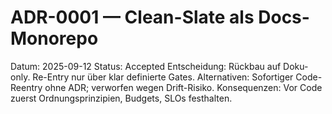 # ADR-0001 — Clean-Slate als Docs-Monorepo
Datum: 2025-09-12
Status: Accepted
Entscheidung: Rückbau auf Doku-only. Re-Entry nur über klar definierte Gates.
Alternativen: Sofortiger Code-Reentry ohne ADR; verworfen wegen Drift-Risiko.
Konsequenzen: Vor Code zuerst Ordnungsprinzipien, Budgets, SLOs festhalten.
